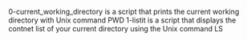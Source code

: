 0-current_working_directory is a script that prints the current working directory with Unix command PWD
1-listit is a script that displays the contnet list of your current directory using the Unix command LS
